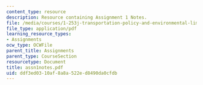 ```yaml
---
content_type: resource
description: Resource containing Assignment 1 Notes.
file: /media/courses/1-253j-transportation-policy-and-environmental-limits-spring-2004/ddf3ed0310af8a8a522ed8490da0cfdb_assn1notes.pdf
file_type: application/pdf
learning_resource_types:
- Assignments
ocw_type: OCWFile
parent_title: Assignments
parent_type: CourseSection
resourcetype: Document
title: assn1notes.pdf
uid: ddf3ed03-10af-8a8a-522e-d8490da0cfdb
---
```


